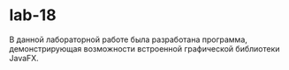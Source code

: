 # lab-18
В данной лабораторной работе была разработана программа, демонстрирующая возможности встроенной графической библиотеки JavaFX. 
